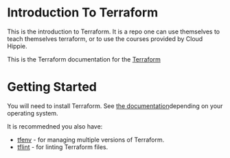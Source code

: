 # Introduction To Terraform


This is the introduction to Terraform. It is a repo one can use themselves to teach themselves terraform, or to use the courses provided by Cloud Hippie.

This is the Terraform documentation for the [Terraform](https://www.terraform.io/)

# Getting Started

You will need to install Terraform. See [the documentation](https://learn.hashicorp.com/tutorials/terraform/install-cli?in=terraform/aws-get-started)depending on your operating system.

It is recommedned you also have:
- [tfenv](https://github.com/tfutils/tfenv) - for managing multiple versions of Terraform. 
- [tflint](https://github.com/terraform-linters/tflint) - for linting Terraform files.


